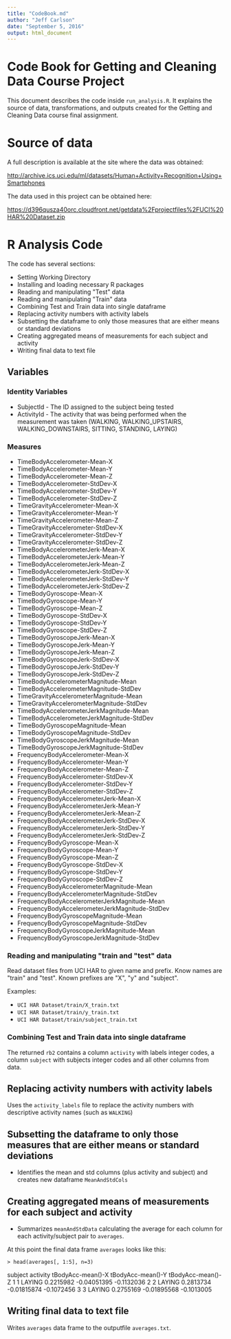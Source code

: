 ```yaml
---
title: "CodeBook.md"
author: "Jeff Carlson"
date: "September 5, 2016"
output: html_document
---
```


# Code Book for Getting and Cleaning Data Course Project

This document describes the code inside `run_analysis.R`. It explains the source of data, transformations, and outputs created for the Getting and Cleaning Data course final assignment.

# Source of data

A full description is available at the site where the data was obtained:

http://archive.ics.uci.edu/ml/datasets/Human+Activity+Recognition+Using+Smartphones

The data used in this project can be obtained here:

https://d396qusza40orc.cloudfront.net/getdata%2Fprojectfiles%2FUCI%20HAR%20Dataset.zip

# R Analysis Code

The code has several sections:

* Setting Working Directory
* Installing and loading necessary R packages
* Reading and manipulating "Test" data
* Reading and manipulating "Train" data
* Combining Test and Train data into single dataframe
* Replacing activity numbers with activity labels
* Subsetting the dataframe to only those measures that are either means or standard deviations
* Creating aggregated means of measurements for each subject and activity 
* Writing final data to text file

## Variables
### Identity Variables
* SubjectId - The ID assigned to the subject being tested
* ActivityId - The activity that was being performed when the measurement was taken
              (WALKING, WALKING_UPSTAIRS, WALKING_DOWNSTAIRS, SITTING, STANDING, LAYING)

### Measures
* TimeBodyAccelerometer-Mean-X
* TimeBodyAccelerometer-Mean-Y
* TimeBodyAccelerometer-Mean-Z
* TimeBodyAccelerometer-StdDev-X
* TimeBodyAccelerometer-StdDev-Y
* TimeBodyAccelerometer-StdDev-Z
* TimeGravityAccelerometer-Mean-X
* TimeGravityAccelerometer-Mean-Y
* TimeGravityAccelerometer-Mean-Z
* TimeGravityAccelerometer-StdDev-X
* TimeGravityAccelerometer-StdDev-Y
* TimeGravityAccelerometer-StdDev-Z
* TimeBodyAccelerometerJerk-Mean-X
* TimeBodyAccelerometerJerk-Mean-Y
* TimeBodyAccelerometerJerk-Mean-Z
* TimeBodyAccelerometerJerk-StdDev-X
* TimeBodyAccelerometerJerk-StdDev-Y
* TimeBodyAccelerometerJerk-StdDev-Z
* TimeBodyGyroscope-Mean-X
* TimeBodyGyroscope-Mean-Y
* TimeBodyGyroscope-Mean-Z
* TimeBodyGyroscope-StdDev-X
* TimeBodyGyroscope-StdDev-Y
* TimeBodyGyroscope-StdDev-Z
* TimeBodyGyroscopeJerk-Mean-X
* TimeBodyGyroscopeJerk-Mean-Y
* TimeBodyGyroscopeJerk-Mean-Z
* TimeBodyGyroscopeJerk-StdDev-X
* TimeBodyGyroscopeJerk-StdDev-Y
* TimeBodyGyroscopeJerk-StdDev-Z
* TimeBodyAccelerometerMagnitude-Mean
* TimeBodyAccelerometerMagnitude-StdDev
* TimeGravityAccelerometerMagnitude-Mean
* TimeGravityAccelerometerMagnitude-StdDev
* TimeBodyAccelerometerJerkMagnitude-Mean
* TimeBodyAccelerometerJerkMagnitude-StdDev
* TimeBodyGyroscopeMagnitude-Mean
* TimeBodyGyroscopeMagnitude-StdDev
* TimeBodyGyroscopeJerkMagnitude-Mean
* TimeBodyGyroscopeJerkMagnitude-StdDev
* FrequencyBodyAccelerometer-Mean-X
* FrequencyBodyAccelerometer-Mean-Y
* FrequencyBodyAccelerometer-Mean-Z
* FrequencyBodyAccelerometer-StdDev-X
* FrequencyBodyAccelerometer-StdDev-Y
* FrequencyBodyAccelerometer-StdDev-Z
* FrequencyBodyAccelerometerJerk-Mean-X
* FrequencyBodyAccelerometerJerk-Mean-Y
* FrequencyBodyAccelerometerJerk-Mean-Z
* FrequencyBodyAccelerometerJerk-StdDev-X
* FrequencyBodyAccelerometerJerk-StdDev-Y
* FrequencyBodyAccelerometerJerk-StdDev-Z
* FrequencyBodyGyroscope-Mean-X
* FrequencyBodyGyroscope-Mean-Y
* FrequencyBodyGyroscope-Mean-Z
* FrequencyBodyGyroscope-StdDev-X
* FrequencyBodyGyroscope-StdDev-Y
* FrequencyBodyGyroscope-StdDev-Z
* FrequencyBodyAccelerometerMagnitude-Mean
* FrequencyBodyAccelerometerMagnitude-StdDev
* FrequencyBodyAccelerometerJerkMagnitude-Mean
* FrequencyBodyAccelerometerJerkMagnitude-StdDev
* FrequencyBodyGyroscopeMagnitude-Mean
* FrequencyBodyGyroscopeMagnitude-StdDev
* FrequencyBodyGyroscopeJerkMagnitude-Mean
* FrequencyBodyGyroscopeJerkMagnitude-StdDev

### Reading and manipulating "train and "test" data

Read dataset files from UCI HAR to given name and prefix. Know names are "train" and "test". Known prefixes are "X", "y" and "subject".

Examples:

* `UCI HAR Dataset/train/X_train.txt`
* `UCI HAR Dataset/train/y_train.txt`
* `UCI HAR Dataset/train/subject_train.txt`

### Combining Test and Train data into single dataframe

The returned `rb2` contains a column `activity` with labels integer codes, a column `subject` with subjects integer codes and all other columns from data.


## Replacing activity numbers with activity labels

Uses the `activity_labels` file to replace the activity numbers with descriptive activity names (such as  `WALKING`)

## Subsetting the dataframe to only those measures that are either means or standard deviations

* Identifies the mean and std columns (plus activity and subject) and creates new dataframe `MeanAndStdCols`

## Creating aggregated means of measurements for each subject and activity 

* Summarizes `meanAndStdData` calculating the average for each column for each activity/subject pair to `averages`.

At this point the final data frame `averages` looks like this:

    > head(averages[, 1:5], n=3)
  subject activity tBodyAcc-mean()-X tBodyAcc-mean()-Y tBodyAcc-mean()-Z
1       1   LAYING         0.2215982       -0.04051395        -0.1132036
2       2   LAYING         0.2813734       -0.01815874        -0.1072456
3       3   LAYING         0.2755169       -0.01895568        -0.1013005


## Writing final data to text file

Writes `averages` data frame to the outputfile `averages.txt`.
